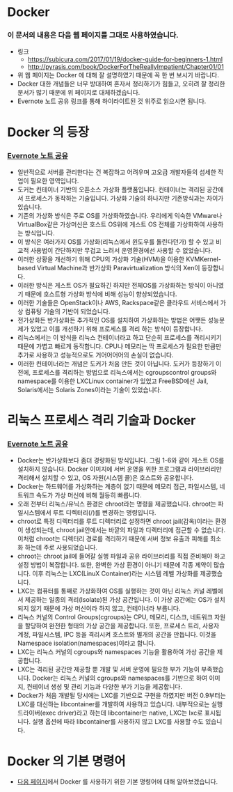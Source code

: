 # Docker

### 이 문서의 내용은 다음 웹 페이지를 그대로 사용하였습니다.

* 링크
  * https://subicura.com/2017/01/19/docker-guide-for-beginners-1.html
  * http://pyrasis.com/book/DockerForTheReallyImpatient/Chapter01/01
* 위 웹 페이지는 Docker 에 대해 잘 설명하였기 때문에 꼭 한 번 보시기 바랍니다.
* Docker 대한 개념들은 너무 방대하여 혼자서 정리하기가 힘들고, 오히려 잘 정리한 문서가 많기 때문에 위 페이지로 대체하겠습니다.
* Evernote 노트 공유 링크를 통해 하이라이트된 것 위주로 읽으시면 됩니다.

# Docker 의 등장

### [Evernote 노트 공유](https://www.evernote.com/l/AJBI1MggyH9Ac5tcj74cqL6hJrpLn3I7Phw/)

* 일반적으로 서버를 관리한다는 건 복잡하고 어려우며 고오급 개발자들의 섬세한 작업이 필요한 영역입니다.
* 도커는 컨테이너 기반의 오픈소스 가상화 플랫폼입니다. 컨테이너는 격리된 공간에서 프로세스가 동작하는 기술입니다. 가상화 기술의 하나지만 기존방식과는 차이가 있습니다.
* 기존의 가상화 방식은 주로 OS를 가상화하였습니다. 우리에게 익숙한 VMware나 VirtualBox같은 가상머신은 호스트 OS위에 게스트 OS 전체를 가상화하여 사용하는 방식입니다.  
* 이 방식은 여러가지 OS를 가상화(리눅스에서 윈도우를 돌린다던가) 할 수 있고 비교적 사용법이 간단하지만 무겁고 느려서 운영환경에선 사용할 수 없었습니다.  
* 이러한 상황을 개선하기 위해 CPU의 가상화 기술(HVM)을 이용한 KVMKernel-based Virtual Machine과 반가상화 Paravirtualization 방식의 Xen이 등장합니다.
* 이러한 방식은 게스트 OS가 필요하긴 하지만 전체OS를 가상화하는 방식이 아니였기 때문에 호스트형 가상화 방식에 비해 성능이 향상되었습니다. 
* 이러한 기술들은 OpenStack이나 AWS, Rackspace같은 클라우드 서비스에서 가상 컴퓨팅 기술의 기반이 되었습니다.
* 전가상화든 반가상화든 추가적인 OS를 설치하여 가상화하는 방법은 어쨋든 성능문제가 있었고 이를 개선하기 위해 프로세스를 격리 하는 방식이 등장합니다.
* 리눅스에서는 이 방식을 리눅스 컨테이너라고 하고 단순히 프로세스를 격리시키기 때문에 가볍고 빠르게 동작합니다. CPU나 메모리는 딱 프로세스가 필요한 만큼만 추가로 사용하고 성능적으로도 거어어어어의 손실이 없습니다.
* 이러한 컨테이너라는 개념은 도커가 처음 만든 것이 아닙니다. 도커가 등장하기 이전에, 프로세스를 격리하는 방법으로 리눅스에서는 cgroupscontrol groups와 namespace를 이용한 LXCLinux container가 있었고 FreeBSD에선 Jail, Solaris에서는 Solaris Zones이라는 기술이 있었습니다.

# 리눅스 프로세스 격리 기술과 Docker

### [Evernote 노트 공유](https://www.evernote.com/l/AJDqlAsDNN9KWpFY1GMsJgwmPu-ZpzW9qfM/)

* Docker는 반가상화보다 좀더 경량화된 방식입니다. 그림 1-6와 같이 게스트 OS를 설치하지 않습니다. Docker 이미지에 서버 운영을 위한 프로그램과 라이브러리만 격리해서 설치할 수 있고, OS 자원(시스템 콜)은 호스트와 공유합니다.
* Docker는 하드웨어를 가상화하는 계층이 없기 때문에 메모리 접근, 파일시스템, 네트워크 속도가 가상 머신에 비해 월등히 빠릅니다.
* 오래 전부터 리눅스/유닉스 환경은 chroot라는 명령을 제공했습니다. chroot는 파일시스템에서 루트 디렉터리(/)를 변경하는 명령입니다. 
* chroot로 특정 디렉터리를 루트 디렉터리로 설정하면 chroot jail(감옥)이라는 환경이 생성되는데, chroot jail안에서는 바깥의 파일과 디렉터리에 접근할 수 없습니다. 이처럼 chroot는 디렉터리 경로를 격리하기 때문에 서버 정보 유출과 피해를 최소화 하는데 주로 사용되었습니다.
* chroot는 chroot jail에 들어갈 실행 파일과 공유 라이브러리를 직접 준비해야 하고 설정 방법이 복잡합니다. 또한, 완벽한 가상 환경이 아니기 때문에 각종 제약이 많습니다. 이후 리눅스는 LXC(LinuX Container)라는 시스템 레벨 가상화를 제공했습니다.
* LXC는 컴퓨터를 통째로 가상화하여 OS를 실행하는 것이 아닌 리눅스 커널 레벨에서 제공하는 일종의 격리(Isolate)된 가상 공간입니다. 이 가상 공간에는 OS가 설치되지 않기 때문에 가상 머신이라 하지 않고, 컨테이너라 부릅니다.
* 리눅스 커널의 Control Groups(cgroups)는 CPU, 메모리, 디스크, 네트워크 자원을 할당하여 완전한 형태의 가상 공간을 제공합니다. 또한, 프로세스 트리, 사용자 계정, 파일시스템, IPC 등을 격리시켜 호스트와 별개의 공간을 만듭니다. 이것을 Namespace isolation(namespaces)이라고 합니다.
* LXC는 리눅스 커널의 cgroups와 namespaces 기능을 활용하여 가상 공간을 제공합니다.
* LXC는 격리된 공간만 제공할 뿐 개발 및 서버 운영에 필요한 부가 기능이 부족했습니다. Docker는 리눅스 커널의 cgroups와 namespaces를 기반으로 하여 이미지, 컨테이너 생성 및 관리 기능과 다양한 부가 기능을 제공합니다.
* Docker가 처음 개발될 당시에는 LXC를 기반으로 구현을 하였지만 버전 0.9부터는 LXC를 대신하는 libcontainer를 개발하여 사용하고 있습니다. 내부적으로는 실행 드라이버(exec driver)라고 하는데 libcontainer는 native, LXC는 lxc로 표시됩니다. 실행 옵션에 따라 libcontainer를 사용하지 않고 LXC를 사용할 수도 있습니다.

# Docker 의 기본 명령어

* [다음 페이지](Docker&#32;의&#32;기본&#32;명령어.md)에서 Docker 를 사용하기 위한 기본 명령어에 대해 알아보겠습니다.